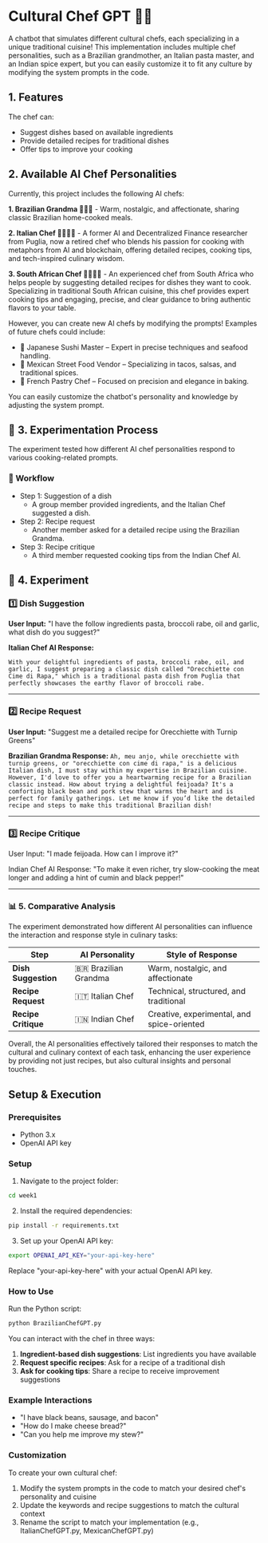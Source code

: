 # Cultural Chef GPT 👩‍🍳

A chatbot that simulates different cultural chefs, each specializing in a unique traditional cuisine! This implementation includes multiple chef personalities, such as a Brazilian grandmother, an Italian pasta master, and an Indian spice expert, but you can easily customize it to fit any culture by modifying the system prompts in the code.


## 1. Features

The chef can:
- Suggest dishes based on available ingredients
- Provide detailed recipes for traditional dishes
- Offer tips to improve your cooking

## 2. Available AI Chef Personalities

Currently, this project includes the following AI chefs:

**1. Brazilian Grandma 👵🇧🇷** - Warm, nostalgic, and affectionate, sharing classic Brazilian home-cooked meals.

**2. Italian Chef 👨‍🍳🇮🇹** - A former AI and Decentralized Finance researcher from Puglia, now a retired chef who blends his passion for cooking with metaphors from AI and blockchain, offering detailed recipes, cooking tips, and tech-inspired culinary wisdom.

**3. South African Chef 👨‍🍳🇿🇦** - An experienced chef from South Africa who helps people by suggesting detailed recipes for dishes they want to cook. Specializing in traditional South African cuisine, this chef provides expert cooking tips and engaging, precise, and clear guidance to bring authentic flavors to your table.

However, you can create new AI chefs by modifying the prompts! Examples of future chefs could include:
- 🍣 Japanese Sushi Master – Expert in precise techniques and seafood handling.
- 🌮 Mexican Street Food Vendor – Specializing in tacos, salsas, and traditional spices.
- 🥐 French Pastry Chef – Focused on precision and elegance in baking.

You can easily customize the chatbot's personality and knowledge by adjusting the system prompt.




## 🔬 3. Experimentation Process

The experiment tested how different AI chef personalities respond to various cooking-related prompts.

### 📌 Workflow

- Step 1: Suggestion of a dish
    - A group member provided ingredients, and the Italian Chef suggested a dish.
- Step 2: Recipe request
    - Another member asked for a detailed recipe using the Brazilian Grandma.
- Step 3: Recipe critique
    - A third member requested cooking tips from the Indian Chef AI.


## 💬 4. Experiment

### 1️⃣ Dish Suggestion
**User Input:**
"I have the follow ingredients pasta, broccoli rabe, oil and garlic, what dish do you suggest?"

**Italian Chef AI Response:**

`With your delightful ingredients of pasta, broccoli rabe, oil, and garlic, I suggest preparing a classic dish called "Orecchiette con Cime di Rapa," which is a traditional pasta dish from Puglia that perfectly showcases the earthy flavor of broccoli rabe.`

---
### 2️⃣ Recipe Request
**User Input:**
"Suggest me a detailed recipe for Orecchiette with Turnip Greens"

**Brazilian Grandma Response:**
`Ah, meu anjo, while orecchiette with turnip greens, or "orecchiette con cime di rapa," is a delicious Italian dish, I must stay within my expertise in Brazilian cuisine. However, I'd love to offer you a heartwarming recipe for a Brazilian classic instead. How about trying a delightful feijoada? It's a comforting black bean and pork stew that warms the heart and is perfect for family gatherings. Let me know if you’d like the detailed recipe and steps to make this traditional Brazilian dish!`

---
### 3️⃣ Recipe Critique
User Input:
"I made feijoada. How can I improve it?"

Indian Chef AI Response:
"To make it even richer, try slow-cooking the meat longer and adding a hint of cumin and black pepper!"

---
### 📊 5. Comparative Analysis
The experiment demonstrated how different AI personalities can influence the interaction and response style in culinary tasks:

| Step               | AI Personality         | Style of Response                        |
|--------------------|----------------------|------------------------------------------|
| **Dish Suggestion** | 🇧🇷 Brazilian Grandma | Warm, nostalgic, and affectionate       |
| **Recipe Request** | 🇮🇹 Italian Chef      | Technical, structured, and traditional  |
| **Recipe Critique** | 🇮🇳 Indian Chef      | Creative, experimental, and spice-oriented |



Overall, the AI personalities effectively tailored their responses to match the cultural and culinary context of each task, enhancing the user experience by providing not just recipes, but also cultural insights and personal touches.



## Setup & Execution 

### Prerequisites

- Python 3.x
- OpenAI API key

### Setup

1. Navigate to the project folder:
```bash
cd week1
```

2. Install the required dependencies:
```bash
pip install -r requirements.txt
```

3. Set up your OpenAI API key:

```bash
export OPENAI_API_KEY="your-api-key-here"
```

Replace "your-api-key-here" with your actual OpenAI API key.

### How to Use

Run the Python script:

```bash
python BrazilianChefGPT.py
```

You can interact with the chef in three ways:

1. **Ingredient-based dish suggestions**: List ingredients you have available
2. **Request specific recipes**: Ask for a recipe of a traditional dish
3. **Ask for cooking tips**: Share a recipe to receive improvement suggestions

### Example Interactions

- "I have black beans, sausage, and bacon"
- "How do I make cheese bread?"
- "Can you help me improve my stew?"

### Customization

To create your own cultural chef:

1. Modify the system prompts in the code to match your desired chef's personality and cuisine
2. Update the keywords and recipe suggestions to match the cultural context
3. Rename the script to match your implementation (e.g., ItalianChefGPT.py, MexicanChefGPT.py)
